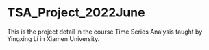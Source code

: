 # TSA_Project_2022June
This is the project detail in the course Time Series Analysis taught by Yingxing Li in Xiamen University.




